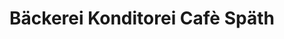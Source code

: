 ---
title: "Bäckerei Konditorei Cafè Späth"
url: /rastatt/baeckerei-konditorei-cafe-spaeth/
shop: Bäckerei
---